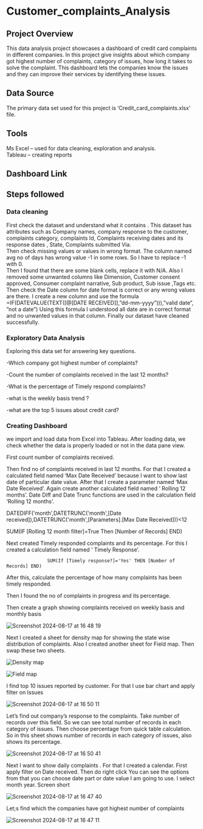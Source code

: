 # Customer_complaints_Analysis

## Project Overview
This data analysis project showcases a dashboard of credit card complaints in different companies. In this project give insights about which company got highest number of complaints, category of issues, how long it takes to solve the complaint. This dashboard lets the companies know the issues and they can improve their services by identifying these issues. 

## Data Source 
The primary data set used for this project is ‘Credit_card_complaints.xlsx’ file.

## Tools
Ms Excel – used for data cleaning, exploration and analysis.  
Tableau – creating reports 

## Dashboard Link 


## Steps followed 

### Data cleaning 

First check the dataset and understand what it contains . This dataset has attributes such as Company names, company response to the customer, complaints category, complaints Id, Complaints receiving dates and its response dates , State, Complaints submitted Via.     
Then check missing values or values in wrong format. The column named avg no of days has wrong value -1 in some rows. So I have to replace -1 with 0.  
Then I found that there are some blank cells, replace it with N/A.
Also I removed some unwanted columns like Dimension, Customer consent approved, Consumer complaint narrative, Sub product, Sub issue ,Tags etc. Then check the Date column for date format is correct or any wrong values are there. I create a new column and use the formula
=IF(DATEVALUE(TEXT([@[DATE RECEIVED]],”dd-mm-yyyy”))),”valid date”, ”not a date”)   Using this formula I understood all date are in correct format and no unwanted values in that column.
Finally our dataset have cleaned successfully. 

### Exploratory Data Analysis 

Exploring this data set for answering key questions. 

-Which company got highest number of complaints?

-Count the number of complaints received in the last 12 months?

-What is the percentage of Timely respond complaints?

-what is the weekly basis trend ?

-what are the top 5 issues about credit card? 

### Creating Dashboard 

 we import and load data from Excel into Tableau. After loading data, we check whether the data is properly loaded or not in the data pane view.

First count number of complaints received. 


Then find no of complaints received in last 12 months. For that I created a calculated field named ‘Max Date Received’ because I want to show last date of particular date value. After that I create a parameter named ‘Max Date Received’. Again create another calculated field named ‘ Rolling 12 months’. Date Diff and Date Trunc functions are used in the calculation field ‘Rolling 12 months’. 

DATEDIFF('month',DATETRUNC('month',[Date received]),DATETRUNC('month',[Parameters].[Max Date Received]))<12

SUM(IF [Rolling 12 month filter]=True Then [Number of Records] END)



Next created Timely responded complaints and its percentage. For this I created a calculation field named ‘ Timely Response’. 

                   SUM(If [Timely response?]='Yes' THEN [Number of Records] END)

After this, calculate the percentage of how many complaints has been timely responded.



Then I found the no of complaints in progress and its percentage.


Then create a graph showing complaints received on weekly basis and monthly basis

![Screenshot 2024-08-17 at 16 48 19](https://github.com/user-attachments/assets/fdb4affe-8243-4589-9a7b-3665a969faf9)


Next I created a sheet for density map for showing the state wise distribution of complaints. Also I created another sheet for Field map. Then swap these two sheets.

![Density map](https://github.com/user-attachments/assets/2838153c-995e-4dab-b5fe-e5f144a188bb)

![Field map](https://github.com/user-attachments/assets/c8ab4b23-87cd-4c41-a775-bc40052a2ce9)


I find top 10 issues reported by customer. For that I use bar chart and apply filter on Issues

![Screenshot 2024-08-17 at 16 50 11](https://github.com/user-attachments/assets/986b63df-ef49-4a33-b522-316dce1fb86e)


Let’s find out company’s response to the complaints. Take number of records over this field. So we can see total number of records in each category of issues. Then choose percentage from quick table calculation. So in this sheet shows number of records in each category of issues, also shows its percentage. 

![Screenshot 2024-08-17 at 16 50 41](https://github.com/user-attachments/assets/1b2fbf05-8c1b-4239-904c-c6988cda8710)


Next I want to show daily complaints . For that I created a calendar. First apply filter on Date received. Then do right click You can see the options from that you can choose date part or date value I am going to use. I select month year.
Screen short


![Screenshot 2024-08-17 at 16 47 40](https://github.com/user-attachments/assets/0942461a-b0ec-437e-8da3-4f47115ef109)


Let;s find which the companies have got highest number of complaints


![Screenshot 2024-08-17 at 16 47 11](https://github.com/user-attachments/assets/4a3a727a-42fc-4895-a85b-2a1247644151)





